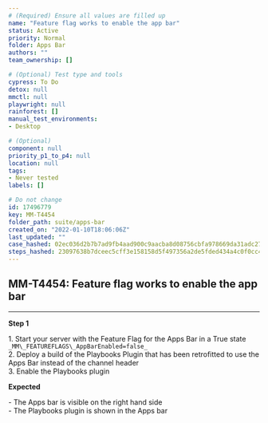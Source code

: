 ```yaml
---
# (Required) Ensure all values are filled up
name: "Feature flag works to enable the app bar"
status: Active
priority: Normal
folder: Apps Bar
authors: ""
team_ownership: []

# (Optional) Test type and tools
cypress: To Do
detox: null
mmctl: null
playwright: null
rainforest: []
manual_test_environments: 
- Desktop

# (Optional)
component: null
priority_p1_to_p4: null
location: null
tags: 
- Never tested
labels: []

# Do not change
id: 17496779
key: MM-T4454
folder_path: suite/apps-bar
created_on: "2022-01-10T18:06:06Z"
last_updated: ""
case_hashed: 02ec036d2b7b7ad9fb4aad900c9aacba8d08756cbfa978669da31adc27d7421a280fb2b561b978e0ee93c91029319b33
steps_hashed: 23097638b7dceec5cff3e158158d5f497356a2de5fded434a4c0f0cc4d05149b70d94be278f935bfa7104bf5e8f21190
---
```


## MM-T4454: Feature flag works to enable the app bar

---

**Step 1**

1\. Start your server with the Feature Flag for the Apps Bar in a True state `_MM\_FEATUREFLAGS\_AppBarEnabled=false_`\
2\. Deploy a build of the Playbooks Plugin that has been retrofitted to use the Apps Bar instead of the channel header\
3\. Enable the Playbooks plugin

**Expected**

\- The Apps bar is visible on the right hand side\
\- The Playbooks plugin is shown in the Apps bar
